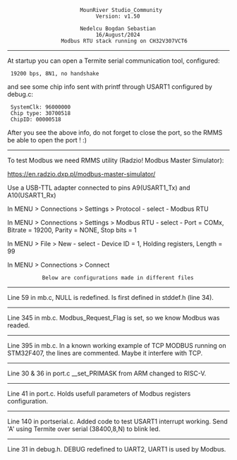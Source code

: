 
                           MounRiver Studio_Community
                                Version: v1.50
                                
                           Nedelcu Bogdan Sebastian
                                16/August/2024
                     Modbus RTU stack running on CH32V307VCT6
***********************************************************************************            
  At startup you can open a Termite serial communication tool, configured:
 
     19200 bps, 8N1, no handshake
  
  and see some chip info sent with printf through USART1 configured by debug.c:

     SystemClk: 96000000
     Chip type: 30700518
     ChipID: 00000518
   
  After you see the above info, do not forget to close the port, so the RMMS
  be able to open the port ! :)
***********************************************************************************     
  To test Modbus we need RMMS utility (Radzio! Modbus Master Simulator):
  
  https://en.radzio.dxp.pl/modbus-master-simulator/
  
  Use a USB-TTL adapter connected to pins A9(USART1_Tx) and A10(USART1_Rx)
  
  In MENU > Connections > Settings > Protocol - select - Modbus RTU
  
  In MENU > Connections > Settings > Modbus RTU - select -
      Port = COMx, Bitrate = 19200, Parity = NONE, Stop bits = 1
  
  In MENU > File > New - select - Device ID = 1, Holding registers, Length = 99
  
  In MENU > Connections > Connect

               Below are configurations made in different files  
***********************************************************************************
  Line  59 in mb.c, NULL is redefined. Is first defined in stddef.h (line 34).
***********************************************************************************
  Line 345 in mb.c. Modbus_Request_Flag is set, so we know Modbus was readed.
***********************************************************************************
  Line 395 in mb.c. In a known working example of TCP MODBUS running on STM32F407,
      the lines are commented. Maybe it interfere with TCP.
***********************************************************************************
  Line 30 & 36 in port.c __set_PRIMASK from ARM changed to RISC-V.
***********************************************************************************
  Line 41 in port.c. Holds usefull parameters of Modbus registers configuration.
***********************************************************************************
  Line 140 in portserial.c. Added code to test USART1 interrupt working.
     Send 'A' using Termite over serial (38400,8,N) to blink led.
***********************************************************************************
  Line 31 in debug.h. DEBUG redefined to UART2, UART1 is used by Modbus.
